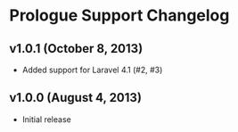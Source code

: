 # Prologue Support Changelog

## v1.0.1 (October 8, 2013)
- Added support for Laravel 4.1 (#2, #3)

## v1.0.0 (August 4, 2013)
- Initial release